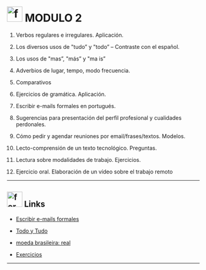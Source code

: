 #  <img width="40" height="40" src="https://img.icons8.com/nolan/40/form.png" alt="form"/> MODULO 2

1. Verbos regulares e irregulares.
Aplicación.

2. Los diversos usos de "tudo” y "todo” – Contraste con el español.

3. Los usos de "mas”, "más” y "ma is”

4. Adverbios de lugar, tempo, modo frecuencia.

5. Comparativos

6. Ejercicios de gramática. Aplicación.

7. Escribir e-mails formales en portugués.

8. Sugerencias para presentación del perfil profesional y cualidades perdonales.

9. Cómo pedir y agendar reuniones por email/frases/textos. Modelos.

10. Lecto-comprensión de un texto tecnológico. Preguntas.

11. Lectura sobre modalidades de trabajo. Ejercicios.

12.  Ejercicio oral. Elaboración de un vídeo sobre el trabajo remoto

---

## <img width="40" height="40" src="https://img.icons8.com/nolan/40/form.png" alt="form"/> Links

- [Escribir e-mails formales](https://github.com/eugenia1984/trabajaParaBrasil/blob/main/modulo2/escribir_e-mails_formales.md)

- [Todo y Tudo](https://github.com/eugenia1984/trabajaParaBrasil/blob/main/modulo2/tudo_todo.md)
  
- [ moeda brasileira: real](https://github.com/eugenia1984/trabajaParaBrasil/blob/main/modulo2/a_moeda_brasileira.md)

- [Exercicios](https://github.com/eugenia1984/trabajaParaBrasil/blob/main/modulo2/exercicios.md)

---
